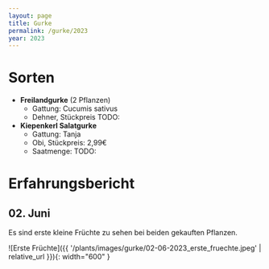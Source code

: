 ```yaml
---
layout: page
title: Gurke
permalink: /gurke/2023
year: 2023
---
```


# Sorten
- **Freilandgurke** (2 Pflanzen)
    - Gattung: Cucumis sativus
    - Dehner, Stückpreis TODO:
- **Kiepenkerl Salatgurke** 
    - Gattung: Tanja
    - Obi, Stückpreis: 2,99€
    - Saatmenge: TODO:


# Erfahrungsbericht
## 02. Juni
Es sind erste kleine Früchte zu sehen bei beiden gekauften Pflanzen.

![Erste Früchte]({{ '/plants/images/gurke/02-06-2023_erste_fruechte.jpeg' | relative_url }}){: width="600" }